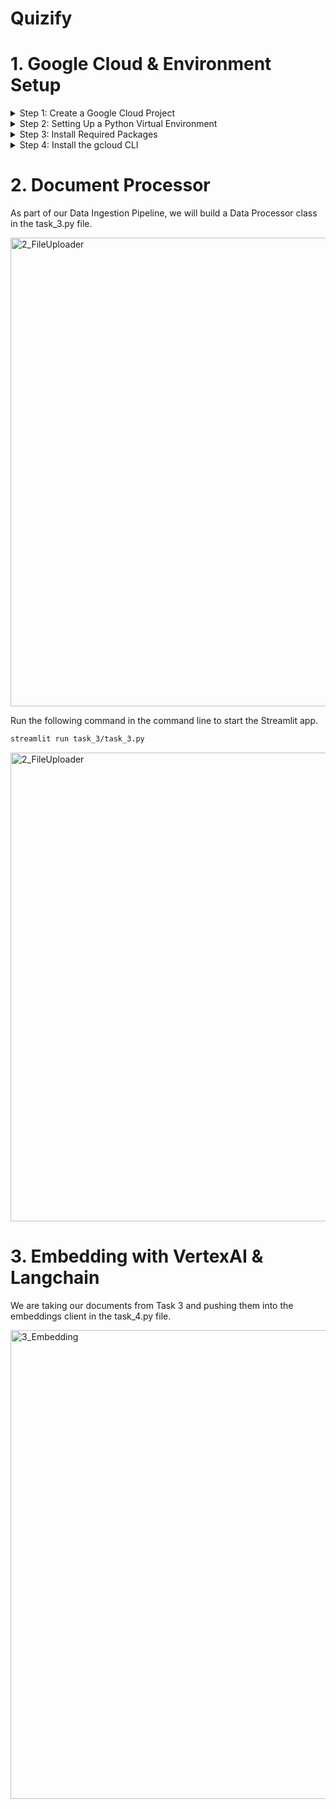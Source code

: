 # Quizify

# 1. Google Cloud & Environment Setup

<details>
  <summary>Step 1: Create a Google Cloud Project</summary>

1. **Start a New Project**:
   - Go to the [Google Cloud Console](https://console.cloud.google.com/).
   - Click on the project drop-down menu at the top of the page and select “New Project.”
   - Name your project something like "Quizify" and create it.

2. **Enable Vertex AI APIs**:
   - Navigate to the [Vertex AI section](https://console.cloud.google.com/vertex-ai/).
   - Enable all the recommended APIs to ensure you have the necessary functionalities for your project.

3. **Set Up Service Accounts**:
   - In the Google Cloud Console, search for **Service Accounts** in the top search bar.
   - Create a new service account and assign the role **Owner** to it for broad permissions.
   - Generate an authentication key in JSON format for this service account and download it.

4. **Configure Authentication**:
   - Place the downloaded JSON file into your project directory.
   - Open your terminal and set an environment variable to point to your JSON key file:
     ```bash
     export GOOGLE_APPLICATION_CREDENTIALS="/path/to/your/authentication.json"
     ```
   - To ensure your security, add the JSON key file to your `.gitignore` to prevent it from being uploaded to version control.

</details>

<details>
  <summary>Step 2: Setting Up a Python Virtual Environment</summary>

1. **Create a Virtual Environment** (recommended for managing dependencies):
   - In your terminal, navigate to your project directory.
   - Run the following command to create a virtual environment named `env`:
     ```bash
     python3 -m venv env
     ```
   - Activate the environment:
     ```bash
     source env/bin/activate
     ```

2. **Update `.gitignore`**:
   - To keep your repository clean, add the virtual environment folder (`env/`) to your `.gitignore` file. This prevents it from being tracked by version control.

</details>

<details>
  <summary>Step 3: Install Required Packages</summary>

1. **Dependencies Installation**:
   - Ensure you have a `requirements.txt` file listing all the necessary Python packages for your project.
   - With your virtual environment activated, install the required packages:
     ```bash
     pip install -r requirements.txt
     ```

</details>

<details>
  <summary>Step 4: Install the gcloud CLI</summary>

  - Follow the instruction on [Install the gcloud CLI](https://cloud.google.com/sdk/docs/install)
</details>

# 2. Document Processor

As part of our Data Ingestion Pipeline, we will build a Data Processor class in the task_3.py file. 


<img width="750" alt="2_FileUploader" src="https://github.com/NegarTajziyehchi/Quizify/assets/6012786/5c91627a-c838-4a4c-8345-ae4aace02d03">

Run the following command in the command line to start the Streamlit app.

```bash
streamlit run task_3/task_3.py
```

<img width="750" alt="2_FileUploader" src="https://github.com/NegarTajziyehchi/Quizify/assets/6012786/8623c48f-c788-40cf-a142-53a98ed82678">

# 3. Embedding with VertexAI & Langchain

We are taking our documents from Task 3 and pushing them into the embeddings client in the task_4.py file.

<img width="750" alt="3_Embedding" src="https://github.com/NegarTajziyehchi/Quizify/assets/6012786/45bb6dcc-403f-40b1-88ac-4ef183b86735">
